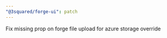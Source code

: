 ```yaml
---
"@3squared/forge-ui": patch
---
```


Fix missing prop on forge file upload for azure storage override
